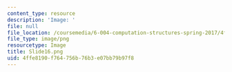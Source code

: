 ```yaml
---
content_type: resource
description: 'Image: '
file: null
file_location: /coursemedia/6-004-computation-structures-spring-2017/4ffe8190f764756b76b3e07bb79b97f8_Slide16.png
file_type: image/png
resourcetype: Image
title: Slide16.png
uid: 4ffe8190-f764-756b-76b3-e07bb79b97f8
---
```

